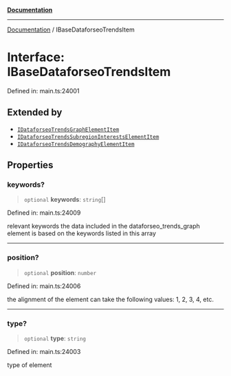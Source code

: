 [**Documentation**](../README.md)

***

[Documentation](../README.md) / IBaseDataforseoTrendsItem

# Interface: IBaseDataforseoTrendsItem

Defined in: main.ts:24001

## Extended by

- [`IDataforseoTrendsGraphElementItem`](IDataforseoTrendsGraphElementItem.md)
- [`IDataforseoTrendsSubregionInterestsElementItem`](IDataforseoTrendsSubregionInterestsElementItem.md)
- [`IDataforseoTrendsDemographyElementItem`](IDataforseoTrendsDemographyElementItem.md)

## Properties

### keywords?

> `optional` **keywords**: `string`[]

Defined in: main.ts:24009

relevant keywords
the data included in the dataforseo_trends_graph element is based on the keywords listed in this array

***

### position?

> `optional` **position**: `number`

Defined in: main.ts:24006

the alignment of the element
can take the following values: 1, 2, 3, 4, etc.

***

### type?

> `optional` **type**: `string`

Defined in: main.ts:24003

type of element
